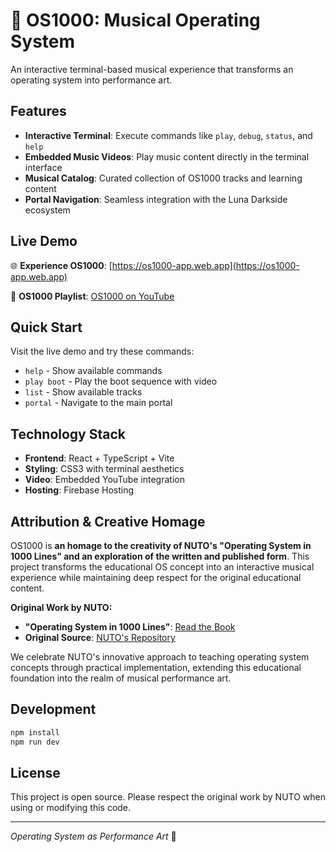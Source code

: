 # 🎵 OS1000: Musical Operating System

An interactive terminal-based musical experience that transforms an operating system into performance art.

## Features

- **Interactive Terminal**: Execute commands like `play`, `debug`, `status`, and `help`
- **Embedded Music Videos**: Play music content directly in the terminal interface  
- **Musical Catalog**: Curated collection of OS1000 tracks and learning content
- **Portal Navigation**: Seamless integration with the Luna Darkside ecosystem

## Live Demo

🌐 **Experience OS1000**: [https://os1000-app.web.app](https://os1000-app.web.app)

🎵 **OS1000 Playlist**: [OS1000 on YouTube](https://www.youtube.com/playlist?list=OLAK5uy_nwxlvSsjdmPqt5fMzvyTP-UnQ2zoscbCk)

## Quick Start

Visit the live demo and try these commands:
- `help` - Show available commands
- `play boot` - Play the boot sequence with video
- `list` - Show available tracks
- `portal` - Navigate to the main portal

## Technology Stack

- **Frontend**: React + TypeScript + Vite
- **Styling**: CSS3 with terminal aesthetics
- **Video**: Embedded YouTube integration
- **Hosting**: Firebase Hosting

## Attribution & Creative Homage

OS1000 is **an homage to the creativity of NUTO's "Operating System in 1000 Lines" and an exploration of the written and published form**. This project transforms the educational OS concept into an interactive musical experience while maintaining deep respect for the original educational content.

**Original Work by NUTO:**
- **"Operating System in 1000 Lines"**: [Read the Book](https://operating-system-in-1000-lines.vercel.app/)
- **Original Source**: [NUTO's Repository](https://github.com/nuta/operating-system-in-1000-lines)

We celebrate NUTO's innovative approach to teaching operating system concepts through practical implementation, extending this educational foundation into the realm of musical performance art.

## Development

```bash
npm install
npm run dev
```

## License

This project is open source. Please respect the original work by NUTO when using or modifying this code.

---

*Operating System as Performance Art* 🎵